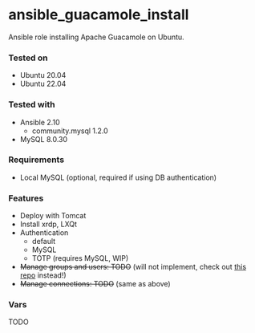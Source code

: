 # ansible_guacamole_install
Ansible role installing Apache Guacamole on Ubuntu. 

### Tested on
* Ubuntu 20.04
* Ubuntu 22.04

### Tested with
* Ansible 2.10
  * community.mysql 1.2.0
* MySQL 8.0.30

### Requirements
* Local MySQL (optional, required if using DB authentication)

### Features
* Deploy with Tomcat 
* Install xrdp, LXQt
* Authentication
  * default
  * MySQL
  * TOTP (requires MySQL, WIP)
* ~~Manage groups and users: TODO~~ (will not implement, check out [this repo](https://github.com/scicore-unibas-ch/ansible-modules-guacamole) instead!)
* ~~Manage connections: TODO~~ (same as above)

### Vars
TODO
